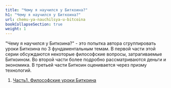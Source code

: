 ```yaml
---
title: "Чему я научился у Биткоина?"
h1: "Чему я научился у Биткоина?"
url: chemu-ya-nauchilsya-u-bitcoina
bookCollapseSection: true
weight: 1
---
```


"Чему я научился у Биткоина?" - это попытка автора сгруппировать уроки Биткоина по 3 фундаментальным темам. В первой части этой серии обсуждаются некоторые философские вопросы, затрагиваемые Биткоином. Во второй части более подробно рассматриваются деньги и экономика. В третьей части Биткоин оценивается через призму технологий. 

1. [Часть1. Философские уроки Биткоина](/chemu-ya-nauchilsya-u-bitcoina/filosofskie-uroki-bitcoina)
